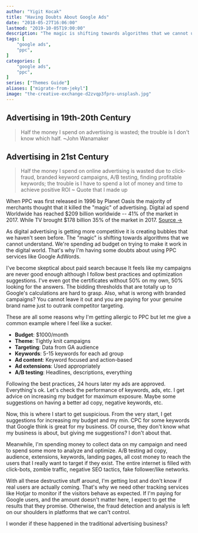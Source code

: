 ```yaml
---
author: "Yigit Kocak"
title: "Having Doubts About Google Ads"
date: "2018-05-27T16:06:00"
lastmod: "2019-10-05T19:00:00"
description: "The magic is shifting towards algorithms that we cannot understand yet again and will result in spending budget on trying to make it work."
tags: [
    "google ads",
    "ppc",
]
categories: [
    "google ads",
    "ppc",
]
series: ["Themes Guide"]
aliases: ["migrate-from-jekyl"]
image: "the-creative-exchange-d2zvqp3fpro-unsplash.jpg"
---
```


## Advertising in 19th-20th Century

> Half the money I spend on advertising is wasted; the trouble is I don't know which half. ~John Wanamaker

## Advertising in 21st Century

> Half the money I spend on online advertising is wasted due to click-fraud, branded keyword campaigns, A/B testing, finding profitable keywords; the trouble is I have to spend a lot of money and time to achieve positive ROI ~ Quote that I made up

When PPC was first released in 1996 by Planet Oasis the majority of merchants thought that it killed the "magic" of advertising. Digital ad spend Worldwide has reached $209 billion worldwide -- 41% of the market in 2017. While TV brought $178 billion 35% of the market in 2017. [Source ->](https://www.recode.net/2017/12/4/16733460/2017-digital-ad-spend-advertising-beat-tv)

As digital advertising is getting more competitive it is creating bubbles that we haven't seen before. The "magic" is shifting towards algorithms that we cannot understand. We're spending ad budget on trying to make it work in the digital world. That's why I'm having some doubts about using PPC services like Google AdWords.

I've become skeptical about paid search because It feels like my campaigns are never good enough although I follow best practices and optimization suggestions. I've even got the certificates without 50% on my own, 50% looking for the answers. The bidding thresholds that are totally up to Google's calculations are hard to grasp. Also, what is wrong with branded campaigns? You cannot leave it out and you are paying for your genuine brand name just to outrank competitor targeting.

These are all some reasons why I'm getting allergic to PPC but let me give a common example where I feel like a sucker.

* **Budget**: $1000/month
* **Theme**: Tightly knit campaigns
* **Targeting**:  Data from GA audience
* **Keywords**: 5-15 keywords for each ad group
* **Ad content**: Keyword focused and action-based
* **Ad extensions**: Used appropriately
* **A/B testing**: Headlines, descriptions, everything

Following the best practices, 24 hours later my ads are approved. Everything's ok. Let's check the performance of keywords, ads, etc. I get advice on increasing my budget for maximum exposure. Maybe some suggestions on having a better ad copy, negative keywords, etc.

Now, this is where I start to get suspicious. From the very start, I get suggestions for increasing my budget and my min. CPC for some keywords that Google think is great for my business. Of course, they don't know what my business is about, but giving me suggestions? I don't about that.

Meanwhile, I'm spending money to collect data on my campaign and need to spend some more to analyze and optimize. A/B testing ad copy, audience, extensions, keywords, landing pages, all cost money to reach the users that I really want to target if they exist. The entire internet is filled with click-bots, zombie traffic, negative SEO tactics, fake follower/like networks.

With all these destructive stuff around, I'm getting lost and don't know if real users are actually coming. That's why we need other tracking services like Hotjar to monitor if the visitors behave as expected. If I'm paying for Google users, and the amount doesn't matter here, I expect to get the results that they promise. Otherwise, the fraud detection and analysis is left on our shoulders in platforms that we can't control.

I wonder if these happened in the traditional advertising business?